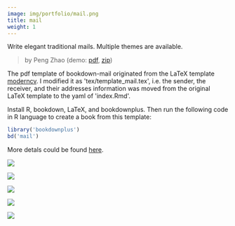 ```yaml
---
image: img/portfolio/mail.png
title: mail
weight: 1
---
```


Write elegant traditional mails. Multiple themes are available.

> by Peng Zhao (demo: [pdf](https://github.com/pzhaonet/bookdownplus/raw/master/inst2/mail/showcase/mail.pdf), [zip](https://github.com/pzhaonet/bookdownplus/raw/master/inst/templates/mail.zip))

<!--more-->


The pdf template of bookdown-mail originated from the LaTeX template [moderncv](https://ctan.org/pkg/moderncv). I modified it as 'tex/template_mail.tex', i.e. the sender, the receiver, and their addresses information was moved from the original LaTeX template to the yaml of 'index.Rmd'.

Install R, bookdown, LaTeX, and bookdownplus. Then run the following code in R language to create a book from this template:

```r
library('bookdownplus')
bd('mail')
```

More detals could be found [here](https://github.com/pzhaonet/bookdownplus).
<p><a href="https://github.com/pzhaonet/bookdownplus/raw/master/inst2/mail/showcase/cover.png"><img class = "jf-image-shadow" src="https://github.com/pzhaonet/bookdownplus/raw/master/inst2/mail/showcase/cover.png" /></a></p>
<p><a href="https://github.com/pzhaonet/bookdownplus/raw/master/inst2/mail/showcase/mail2.png"><img class = "jf-image-shadow" src="https://github.com/pzhaonet/bookdownplus/raw/master/inst2/mail/showcase/mail2.png" /></a></p>
<p><a href="https://github.com/pzhaonet/bookdownplus/raw/master/inst2/mail/showcase/mail3.png"><img class = "jf-image-shadow" src="https://github.com/pzhaonet/bookdownplus/raw/master/inst2/mail/showcase/mail3.png" /></a></p>
<p><a href="https://github.com/pzhaonet/bookdownplus/raw/master/inst2/mail/showcase/mail4.png"><img class = "jf-image-shadow" src="https://github.com/pzhaonet/bookdownplus/raw/master/inst2/mail/showcase/mail4.png" /></a></p>
<p><a href="https://github.com/pzhaonet/bookdownplus/raw/master/inst2/mail/showcase/mail5.png"><img class = "jf-image-shadow" src="https://github.com/pzhaonet/bookdownplus/raw/master/inst2/mail/showcase/mail5.png" /></a></p>
